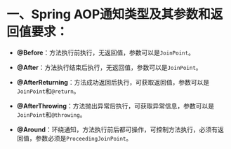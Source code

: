 # 一、Spring AOP通知类型及其参数和返回值要求：
- **@Before**：方法执行前执行，无返回值，参数可以是`JoinPoint`。
    
- **@After**：方法执行结束后执行，无返回值，参数可以是`JoinPoint`。
    
- **@AfterReturning**：方法成功返回后执行，可获取返回值，参数可以是`JoinPoint`和`@return`。
    
- **@AfterThrowing**：方法抛出异常后执行，可获取异常信息，参数可以是`JoinPoint`和`@throwing`。
    
- **@Around**：环绕通知，方法执行前后都可操作，可控制方法执行，必须有返回值，参数必须是`ProceedingJoinPoint`。